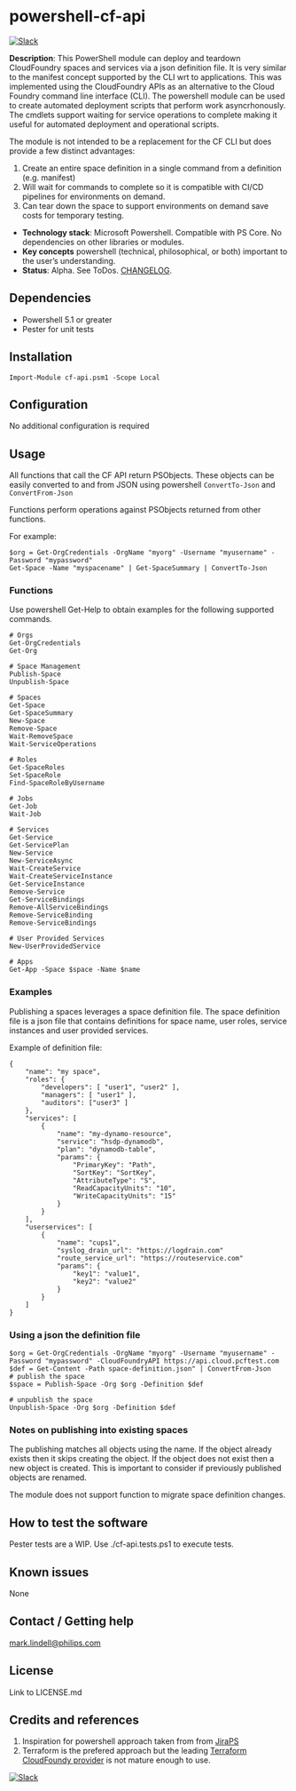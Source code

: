 # powershell-cf-api

[![Slack](https://philips-software-slackin.now.sh/badge.svg)](https://philips-software-slackin.now.sh)

**Description**:  This PowerShell module can deploy and teardown CloudFoundry spaces and services via a json definition file. It is very similar to the manifest concept supported by the CLI wrt to applications.  This was implemented using the CloudFoundry APIs as an alternative to the Cloud Foundry command line interface (CLI). The powershell module can be used to create automated deployment scripts that perform work asyncrhonously. The cmdlets support waiting for service operations to complete making it useful for automated deployment and operational scripts.

The module is not intended to be a replacement for the CF CLI but does provide a few distinct advantages:

1. Create an entire space definition in a single command from a definition (e.g. manifest)
2. Will wait for commands to complete so it is compatible with CI/CD pipelines for environments on demand.
3. Can tear down the space to support environments on demand save costs for temporary testing.

  - **Technology stack**: Microsoft Powershell. Compatible with PS Core. No dependencies on other libraries or modules.
  - **Key concepts** powershell  (technical, philosophical, or both) important to the user’s understanding.
  - **Status**:  Alpha. See ToDos. [CHANGELOG](CHANGELOG.md).

## Dependencies

* Powershell 5.1 or greater
* Pester for unit tests

## Installation

```
Import-Module cf-api.psm1 -Scope Local
```
## Configuration

No additional configuration is required

## Usage

All functions that call the CF API return PSObjects. These objects can be easily converted to and from JSON using powershell `ConvertTo-Json` and `ConvertFrom-Json`

Functions perform operations against PSObjects returned from other functions.

For example:

```
$org = Get-OrgCredentials -OrgName "myorg" -Username "myusername" -Password "mypassword"
Get-Space -Name "myspacename" | Get-SpaceSummary | ConvertTo-Json
```
### Functions
Use powershell Get-Help to obtain examples for the following supported commands.
```
# Orgs
Get-OrgCredentials
Get-Org

# Space Management
Publish-Space
Unpublish-Space

# Spaces
Get-Space
Get-SpaceSummary
New-Space
Remove-Space
Wait-RemoveSpace
Wait-ServiceOperations

# Roles
Get-SpaceRoles
Set-SpaceRole
Find-SpaceRoleByUsername

# Jobs
Get-Job
Wait-Job

# Services
Get-Service
Get-ServicePlan
New-Service
New-ServiceAsync
Wait-CreateService
Wait-CreateServiceInstance
Get-ServiceInstance
Remove-Service
Get-ServiceBindings
Remove-AllServiceBindings
Remove-ServiceBinding
Remove-ServiceBindings

# User Provided Services
New-UserProvidedService

# Apps
Get-App -Space $space -Name $name
```

### Examples

Publishing a spaces leverages a space definition file. The space definition file is a json file that contains definitions for space name, user roles, service instances and user provided services.

Example of definition file:

```
{
    "name": "my space",
    "roles": {
        "developers": [ "user1", "user2" ], 
        "managers": [ "user1" ],
        "auditors": ["user3" ]
    },
    "services": [
        {
            "name": "my-dynamo-resource",
            "service": "hsdp-dynamodb",
            "plan": "dynamodb-table",
            "params": {
                "PrimaryKey": "Path",
                "SortKey": "SortKey",
                "AttributeType": "S",
                "ReadCapacityUnits": "10",
                "WriteCapacityUnits": "15"
            }
        }
    ],
    "userservices": [
        {
            "name": "cups1",
            "syslog_drain_url": "https://logdrain.com"
            "route_service_url": "https://routeservice.com"
            "params": {
                "key1": "value1",
                "key2": "value2"
            }
        }
    ]
}
````
### Using a json the definition file

```
$org = Get-OrgCredentials -OrgName "myorg" -Username "myusername" -Password "mypassword" -CloudFoundryAPI https://api.cloud.pcftest.com
$def = Get-Content -Path space-definition.json" | ConvertFrom-Json
# publish the space
$space = Publish-Space -Org $org -Definition $def

# unpublish the space
Unpublish-Space -Org $org -Definition $def
```
### Notes on publishing into existing spaces
The publishing matches all objects using the name. If the object already exists then it skips creating the object. If the object does not exist then a new object is created.  This is important to consider if previously published objects are renamed.

The module does not support function to migrate space definition changes.


## How to test the software

Pester tests are a WIP. Use ./cf-api.tests.ps1 to execute tests.

## Known issues

None

## Contact / Getting help

mark.lindell@philips.com

## License

Link to LICENSE.md

## Credits and references

1. Inspiration for powershell approach taken from from [JiraPS](https://github.com/AtlassianPS/JiraPS)
2. Terraform is the prefered approach but the leading [Terraform CloudFoundy provider](https://github.com/mevansam/terraform-provider-cf) is not mature enough to use.

[![Slack](https://philips-software-slackin.now.sh/badge.svg)](https://philips-software-slackin.now.sh)
